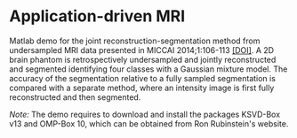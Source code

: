 # Application-driven MRI

Matlab demo for the joint reconstruction-segmentation method from undersampled MRI data presented in MICCAI 2014;1:106-113 [[DOI]](https://link.springer.com/chapter/10.1007/978-3-319-10404-1_14). A 2D brain phantom is retrospectively undersampled and jointly reconstructed and segmented identifying four classes with a Gaussian mixture model. The accuracy of the segmentation relative to a fully sampled segmentation is compared with a separate method, where an intensity image is first fully reconstructed and then segmented.

_Note:_
The demo requires to download and install the packages KSVD-Box v13 and OMP-Box 10, which can be obtained from Ron Rubinstein's website.